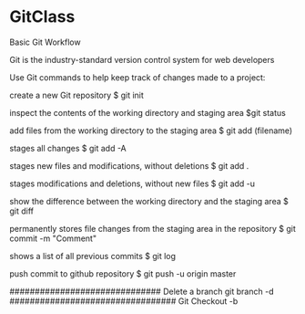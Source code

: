 # GitClass

Basic Git Workflow

Git is the industry-standard version control system for web developers

Use Git commands to help keep track of changes made to a project:

create a new Git repository
$ git init
 
inspect the contents of the working directory and staging area
$git status 

add files from the working directory to the staging area
$ git add (filename)

stages all changes
$ git add -A 

stages new files and modifications, without deletions
$ git add . 

stages modifications and deletions, without new files
$ git add -u 

show the difference between the working directory and the staging area
$ git diff
 
permanently stores file changes from the staging area in the repository
$ git commit -m "Comment"

shows a list of all previous commits
$ git log

push commit to github repository
$ git push -u origin master

##############################
Delete a branch
git branch -d
#################################
Git Checkout -b 
